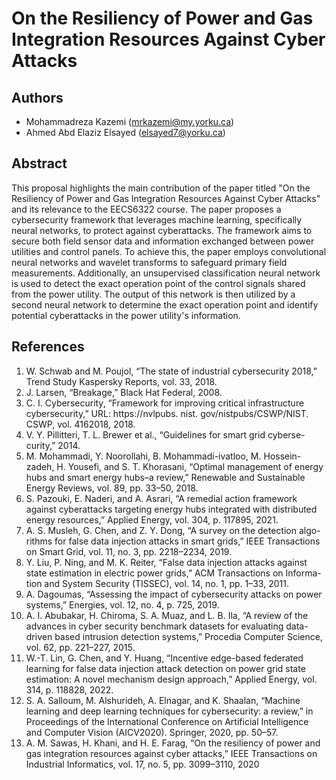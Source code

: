 # On the Resiliency of Power and Gas Integration Resources Against Cyber Attacks

## Authors
- Mohammadreza Kazemi (mrkazemi@my.yorku.ca)
- Ahmed Abd Elaziz Elsayed (elsayed7@yorku.ca)

## Abstract
This proposal highlights the main contribution of the paper titled "On the Resiliency of Power and Gas Integration Resources Against Cyber Attacks" and its relevance to the EECS6322 course. The paper proposes a cybersecurity framework that leverages machine learning, specifically neural networks, to protect against cyberattacks. The framework aims to secure both field sensor data and information exchanged between power utilities and control panels. To achieve this, the paper employs convolutional neural networks and wavelet transforms to safeguard primary field measurements. Additionally, an unsupervised classification neural network is used to detect the exact operation point of the control signals shared from the power utility. The output of this network is then utilized by a second neural network to determine the exact operation point and identify potential cyberattacks in the power utility's information.

## References
1. W. Schwab and M. Poujol, “The state of industrial cybersecurity 2018,”
Trend Study Kaspersky Reports, vol. 33, 2018.
2. J. Larsen, “Breakage,” Black Hat Federal, 2008.
3. C. I. Cybersecurity, “Framework for improving critical infrastructure
cybersecurity,” URL: https://nvlpubs. nist. gov/nistpubs/CSWP/NIST.
CSWP, vol. 4162018, 2018.
4. V. Y. Pillitteri, T. L. Brewer et al., “Guidelines for smart grid cyberse-
curity,” 2014.
5. M. Mohammadi, Y. Noorollahi, B. Mohammadi-ivatloo, M. Hossein-
zadeh, H. Yousefi, and S. T. Khorasani, “Optimal management of energy
hubs and smart energy hubs–a review,” Renewable and Sustainable
Energy Reviews, vol. 89, pp. 33–50, 2018.
6. S. Pazouki, E. Naderi, and A. Asrari, “A remedial action framework
against cyberattacks targeting energy hubs integrated with distributed
energy resources,” Applied Energy, vol. 304, p. 117895, 2021.
7. A. S. Musleh, G. Chen, and Z. Y. Dong, “A survey on the detection algo-
rithms for false data injection attacks in smart grids,” IEEE Transactions
on Smart Grid, vol. 11, no. 3, pp. 2218–2234, 2019.
8. Y. Liu, P. Ning, and M. K. Reiter, “False data injection attacks against
state estimation in electric power grids,” ACM Transactions on Informa-
tion and System Security (TISSEC), vol. 14, no. 1, pp. 1–33, 2011.
9. A. Dagoumas, “Assessing the impact of cybersecurity attacks on power
systems,” Energies, vol. 12, no. 4, p. 725, 2019.
10. A. I. Abubakar, H. Chiroma, S. A. Muaz, and L. B. Ila, “A review of
the advances in cyber security benchmark datasets for evaluating data-
driven based intrusion detection systems,” Procedia Computer Science,
vol. 62, pp. 221–227, 2015.
11. W.-T. Lin, G. Chen, and Y. Huang, “Incentive edge-based federated
learning for false data injection attack detection on power grid state
estimation: A novel mechanism design approach,” Applied Energy, vol.
314, p. 118828, 2022.
12. S. A. Salloum, M. Alshurideh, A. Elnagar, and K. Shaalan, “Machine
learning and deep learning techniques for cybersecurity: a review,” in
Proceedings of the International Conference on Artificial Intelligence
and Computer Vision (AICV2020). Springer, 2020, pp. 50–57.
13. A. M. Sawas, H. Khani, and H. E. Farag, “On the resiliency of power
and gas integration resources against cyber attacks,” IEEE Transactions
on Industrial Informatics, vol. 17, no. 5, pp. 3099–3110, 2020
